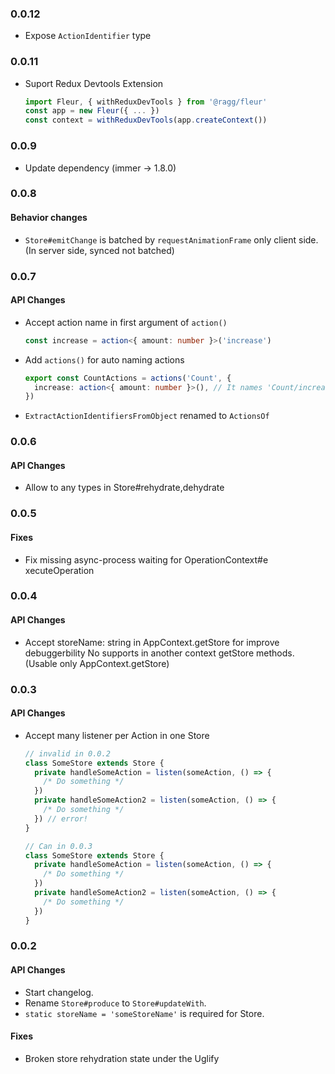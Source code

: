 ### 0.0.12

- Expose `ActionIdentifier` type

### 0.0.11

- Suport Redux Devtools Extension
  ```typescript
  import Fleur, { withReduxDevTools } from '@ragg/fleur'
  const app = new Fleur({ ... })
  const context = withReduxDevTools(app.createContext())
  ```

### 0.0.9

- Update dependency (immer -> 1.8.0)

### 0.0.8

#### Behavior changes

- `Store#emitChange` is batched by `requestAnimationFrame` only client side.
  (In server side, synced not batched)

### 0.0.7

#### API Changes

- Accept action name in first argument of `action()`
  ```typescript
  const increase = action<{ amount: number }>('increase')
  ```
- Add `actions()` for auto naming actions
  ```typescript
  export const CountActions = actions('Count', {
    increase: action<{ amount: number }>(), // It names 'Count/increase'
  })
  ```
- `ExtractActionIdentifiersFromObject` renamed to `ActionsOf`

### 0.0.6

#### API Changes

- Allow to any types in Store#rehydrate,dehydrate

### 0.0.5

#### Fixes

- Fix missing async-process waiting for OperationContext#e
  xecuteOperation

### 0.0.4

#### API Changes

- Accept storeName: string in AppContext.getStore for improve debuggerbility
  No supports in another context getStore methods. (Usable only AppContext.getStore)

### 0.0.3

#### API Changes

- Accept many listener per Action in one Store

  ```ts
  // invalid in 0.0.2
  class SomeStore extends Store {
    private handleSomeAction = listen(someAction, () => {
      /* Do something */
    })
    private handleSomeAction2 = listen(someAction, () => {
      /* Do something */
    }) // error!
  }

  // Can in 0.0.3
  class SomeStore extends Store {
    private handleSomeAction = listen(someAction, () => {
      /* Do something */
    })
    private handleSomeAction2 = listen(someAction, () => {
      /* Do something */
    })
  }
  ```

### 0.0.2

#### API Changes

- Start changelog.
- Rename `Store#produce` to `Store#updateWith`.
- `static storeName = 'someStoreName'` is required for Store.

#### Fixes

- Broken store rehydration state under the Uglify

